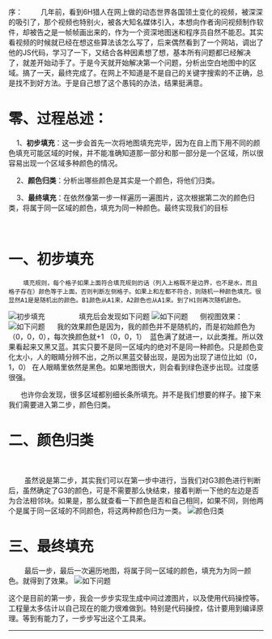 序：
        几年前，看到6H猎人在网上做的动态世界各国领土变化的视频，被深深的吸引了，那个视频也特别火，被各大知名媒体引入，本想向作者询问视频制作软件，却被告之是一帧帧画出来的，作为一个资深地图迷和程序员自然不能忍。其实看视频的时候就已经在想这些算法该怎么写了，后来偶然看到了一个网站，调出了他的JS代码，学习了一下，又结合各种因素想了想，基本所有问题都已经解决了，就差开始动手了。于是今天就开始解决第一个问题，分析出空白地图中的区域。搞了一天，最终完成了。在网上不知道是不是自己的关键字搜索的不正确，总是找不到好方法。于是自己想了这个愚钝的办法，结果挺满意。


# 零、过程总述：


    1、**初步填充**：这一步会首先一次将地图填充完毕，因为在自上而下用不同的颜色填充可能区域的时候，并不能准确知道那一部分和那一部分是一个区域，所以很容易出现一个区域多种颜色的情况。

    2、**颜色归类**：分析出哪些颜色是其实是一个颜色，将他们归类。

    3、**最终填充**：在依然像第一步一样遍历一遍图片，这次根据第二次的颜色归类，将属于同一区域的颜色，填充为同一种颜色。最终实现我们的目标

 

# 一、初步填充
        填充规则，每个格子如果上面符合填充规则的话（列入上格既不是边界，也不是水，而且格子存在）颜色等于上面，否则判断左侧格子。如果上和左都不符合，则随机一种颜色填充。很显然A1是是随机出的颜色。B1颜色从A1来，A2颜色也从A1来。到了H1则再次随机颜色。
![](/Info/Info_1.png "初步填充")
                填充后会发现如下问题
![](/Info/Info_2.png "如下问题")
     侧视图效果：
![](/Info/Info_3.jpg "如下问题")
     我的效果颜色是因为，我的颜色并不是随机的，而是初始颜色为（0，0，0），每次换颜色就+1 （0，0，1）  蓝色满了就进一，以此类推。所以效果看起来又黑又蓝。其实只要不是同一区域内的绝对不是同一种颜色。只是颜色变化太小，人的眼睛分辨不出，之所以黑蓝交替出现，是因为出现了进位比如（0，1，0） 在人眼睛里依然是黑色。如果地图很大，则会看到绿色逐步出现。过度感很强。

      也许你会发现，很多区域都别细长条所填充。并不是我们想要的样子。接下来我们需要进入第二步，颜色归类。

# 二、颜色归类
 

        虽然说是第二步，其实我们可以在第一步中进行，当我们对G3颜色进行判断后，虽然确定了G3的颜色，可是不需要那么快结束，接着判断一下他的左边是否为合法相邻块。如果是，那么就查看一下颜色是否和自己相同，如果不同，则他两个是属于同一区域的不同颜色，将这两种颜色归为一类。
![](/Info/Info_4.png "颜色归类")


# 三、最终填充
        最后一步，最后一次遍历地图，将属于同一区域的颜色，填充为为同一颜色。就得到了效果。
![](/Info/Info_5.jpg "如下问题")


这个是目前的第一步，我会一步步实现生成中间过渡图片，以及使用代码操控等。工程量太多估计以自己现在的能力很难做到。特别是代码操控，估计要用到编译原理。等到有能力了，一步步写出这个工具来。

--------------------- 
